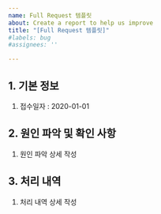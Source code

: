 ```yaml
---
name: Full Request 템플릿
about: Create a report to help us improve
title: "[Full Request 템플릿]"
#labels: bug
#assignees: ''

---
```


## 1. 기본 정보
1. 접수일자 : 2020-01-01


##  2. 원인 파악 및 확인 사항
1. 원인 파악 상세 작성


## 3. 처리 내역
1. 처리 내역 상세 작성



